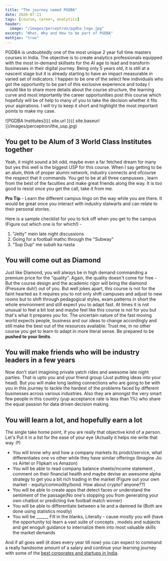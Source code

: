 ```yaml
---
title: "The journey named PGDBA"
date: 2020-07-21
tags: [course, career, analytics]
header:
  image: "/images/perceptron/pgdba_logo.jpg"
excerpt: "What, Why and How to be part of PGDBA"
mathjax: "true"
---
```


PGDBA is undoubtedly one of the most unique 2 year full time masters courses in India. The objective is to create analytics professionals equipped with the most in-demand skillsets for the AI age to lead and transform businesses in their digital journey. Being only 5 years old, it is still at a nascent stage but it is already starting to have an impact measurable in varied set of indicators.  I happen to be one of the select few individuals who got the opportunity to be part of this exclusive experience and today I would like to share more details about the course structure, the learning curve and most importantly the career opportunities post this course which hopefuly will be of help to many of you to take the decision whether it fits your aspirations. I will try to keep it short and highlight the most important points to make my case.

![PGDBA Institutes]({{ site.url }}{{ site.baseurl }}/images/perceptron/the_usp.jpg)
## You get to be Alum of 3 World Class Institutes together
Yeah, it might sound a bit odd, maybe even a far fetched dream for many but yes this well is the biggest USP for this course. When I say getting to be an alum, think of proper alumni network, industry connects and ofcourse the respect that it commands. You get to be at all three campusses , learn from the best of the faculties and make great friends along the way. It is too good to resist once you get the call, take it from me. 

**Pro Tip** - Learn the different campus lingo on the way while you are there. It would be great once you interact with industry stalwarts and can relate to their personal stories. 

Here is a sample checklist for you to tick off when you get to the campus (Figure out which one is for which!) - 

1. "Jetty" mein late night discussions
2. Going for a football mathc through the "Subway"
3. "Sup Dup" me subah ka nasta

## You will come out as Diamond
Just like Diamond, you will always be in high demand commanding a premium price for the "quality". Again, the quality doesn't come for free - But the course design and the academic rigor will bring the diamond (Pressure duh!) out of you. But well jokes apart, this course is not for the faint hearted as it requires you to not only shift campuses and adjust to new rooms but to shift through pedagogical styles, exam patterns in short the whole environment and still expect you to adapt fast. At times it is not unusual to feel a bit lost and maybe feel like this course is not for you but that's what it prepares you for. The uncertain nature of the fast moving world expects people, business and our ideas to change accordingly and still make the best out of the resources available. Trust me, in no other course you get to learn to adapt in more literal sense. Be prepared to be **pushed to your limits**.

## You will make friends who will be industry leaders in a few years
Now don't start imagining private yatch rides and awesome late night parties. That is upto you and your friend group (Just putting ideas into your head). But you will make long lasting connections who are going to be with you in this journey to tackle the hardest of the problems faced by different businesses across various industries. Also they are amongst the very smart few people in this country (yup acceptance rate is less than 1%) who share the equal passion for data driven decision making.

## You will learn a lot, and hopefully earn a lot
The single take home point, if you are really that objective kind of a person. Let's Put it in a list for the ease of your eye (Actually it helps me write that way :P)

* You will know why and how a company markets its prodct/service, what differentiates one vs other while they have similar offerings (Imagine Jio vs Airtel or Flipkart vs Amazon)
* You will be able to read company balance sheets/income statement , comment on their financial health and maybe devise an awesome alpha strategy to get you a bit rich trading in the market (Figure out your own market - equity/commodity/bond. How about crypto? anyone??)
* You will be able to create apps that detect faces or understand the sentiment of the passage(No one's stopping you from generating your own chatbot or predicting live football match winner)
* You will be able to differentiate between a lie and a damned lie (Both are done using statistics mostly)
* You will be ______ Fill in the blanks, Literally - cause mostly you will (have the opportunity to) learn a vast suite of concepts , models and subjects and get enoguh guidance to internalize them into most valuable skills the market demands

And if all goes well (it does every year till now) you can expect to command a really handsome amount of a salary and continue your learning journey with some of the [best corporates and startups in India](https://www.iimcal.ac.in/sites/all/files/pdfs/2018-20_pgdba_placement_report.pdf).
